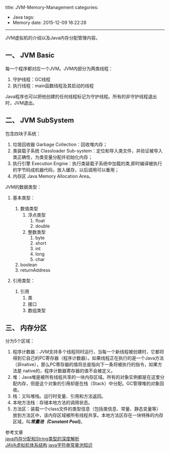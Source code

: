 title: JVM-Memory-Management
categories:
  - Java
tags:
  - Memory
date: 2015-12-09 16:22:28
---
JVM虚拟机的介绍以及Java内存分配管理内容。

## 一、 JVM Basic

每一个程序都对应一个JVM。JVM内部分为两类线程：

1. 守护线程：GC线程
2. 执行线程：main函数线程及其启动的线程

Java程序也可以把他创建的任何线程标记为守护线程。所有的非守护线程退出时，JVM退出。

## 二、 JVM SubSystem

包含四块子系统：

1. 垃圾回收器 Garbage Collection：回收堆内存；
2. 类装载子系统 Classloader Sub-system：定位和导入类文件，并验证被导入类正确性，为类变量分配并初始化内存；
3. 执行引擎 Execution Engine：执行类装载子系统中加载的类,即时编译被执行的字节码成机器代码，放入缓存，以后调用可以重用；
4. 内存区 Java Memory Allocation Area。

JVM的数据类型：

1. 基本类型：
	1. 数值类型
		1. 浮点类型
			1. float
			2. double
		2. 整数类型
			1. byte
			2. short
			3. int
			4. long
			5. char
	2. boolean
	3. returnAddress
		 	
2. 引用类型：
	1. 引用
		1. 类
		2. 接口
		3. 数组类型

## 三、 内存分区

分为5个区域：

1. 程序计数器：JVM支持多个线程同时运行，当每一个新线程被创建时，它都将得到它自己的PC寄存器（程序计数器）。如果线程正在执行的是一个Java方法（非native），那么PC寄存器的值将总是指向下一条将被执行的指令，如果方法是 native的，程序计数器寄存器的值不会被定义。
2. 堆：Java堆是被所有线程共享的一块内存区域。所有的对象实例都是在这里分配内存，但是这个对象的引用却是在栈（Stack）中分配。GC管理堆的对象回收。
3. 栈：又叫堆栈。运行时变量、引用和方法返回。
4. 本地方法栈：存储本地方法的调用状态。
5. 方法区：装载一个class文件的类型信息（包括类信息、常量、静态变量等）放到方法区中，该内存区域被所有线程共享。本地方法区存在一块特殊的内存区域，叫***常量池（Constant Pool)***。


参考文章    
[java内存分配和String类型的深度解析](http://my.oschina.net/xiaohui249/blog/170013)    
[JAVA虚拟机体系结构](http://www.cnblogs.com/java-my-life/archive/2012/08/01/2615221.html)
[java字符串常量池知识](http://blog.sina.com.cn/s/blog_791db047010177w0.html)
